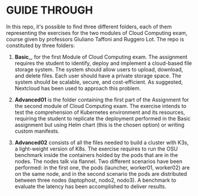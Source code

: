 # GUIDE THROUGH

In this repo, it's possible to find three different folders, each of them representing the exercises for the two modules of Cloud Computing exam, course given by professors Giuliano Taffoni and Ruggero Lot. 
The repo is constituted by three folders:


1. __Basic___, for the first Module of Cloud Computing exam. The assignment requires the student to identify, deploy and implement a cloud-based file storage system. The system should allow users to upload, download, and delete files. Each user should have a private storage space. The system should be scalable, secure, and cost-efficient. As suggested, Nextcloud has been used to approach this problem.


2. __Advanced01__ is the folder containing the first part of the Assignment for the second module of Cloud Computing exam. The exercise intends to test the comprehension of Kubernetes environment and its resources, requiring the student to replicate the deployment performed in the Basic assignment but using Helm chart (this is the chosen option) or writing custom manifests. 


3. __Advanced02__ consists of all the files needed  to build a cluster with K3s, a light-weight version of K8s. The exercise requires to run the OSU benchmark inside the containers holded by the pods that are in the nodes. The nodes talk via flannel. Two different scenarios have been performed: in the first one, the pods (launcher, worker01, worker02) are on the same node, and in the second scenario the pods are distributed between three nodes (laptophost, nodo2, nodo3).
A benchmark to evaluate the latency has been accomplished to deliver results.
